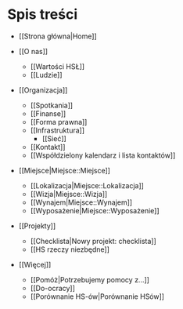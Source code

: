 # Spis treści

* [[Strona główna|Home]]
* [[O nas]]

  * [[Wartości HSŁ]]
  * [[Ludzie]]

* [[Organizacja]]
  
  * [[Spotkania]]
  * [[Finanse]]
  * [[Forma prawna]]
  * [[Infrastruktura]]
    * [[Sieć]]
  * [[Kontakt]]
  * [[Współdzielony kalendarz i lista kontaktów]]

* [[Miejsce|Miejsce::Miejsce]]

  * [[Lokalizacja|Miejsce::Lokalizacja]]
  * [[Wizja|Miejsce::Wizja]]
  * [[Wynajem|Miejsce::Wynajem]]
  * [[Wyposażenie|Miejsce::Wyposażenie]]

* [[Projekty]]

  * [[Checklista|Nowy projekt: checklista]]
  * [[HS rzeczy niezbędne]]

* [[Więcej]]

  * [[Pomóż|Potrzebujemy pomocy z...]]
  * [[Do-ocracy]]
  * [[Porównanie HS-ów|Porównanie HSów]]